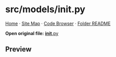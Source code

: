 # src/models/__init__.py

[Home](../../../index.md) · [Site Map](../../../site-map.md) · [Code Browser](../../../code-browser.md) · [Folder README](../../../../src/models/README.md)

**Open original file:** [__init__.py](../../../../src/models/__init__.py)

## Preview

```python

```
